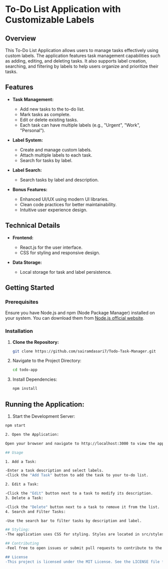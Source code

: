 # To-Do List Application with Customizable Labels

## Overview

This To-Do List Application allows users to manage tasks effectively using custom labels. The application features task management capabilities such as adding, editing, and deleting tasks. It also supports label creation, searching, and filtering by labels to help users organize and prioritize their tasks.

## Features

- **Task Management:**
  - Add new tasks to the to-do list.
  - Mark tasks as complete.
  - Edit or delete existing tasks.
  - Each task can have multiple labels (e.g., "Urgent", "Work", "Personal").

- **Label System:**
  - Create and manage custom labels.
  - Attach multiple labels to each task.
  - Search for tasks by label.

- **Label Search:**
  - Search tasks by label and description.

- **Bonus Features:**
  - Enhanced UI/UX using modern UI libraries.
  - Clean code practices for better maintainability.
  - Intuitive user experience design.

## Technical Details

- **Frontend:**
  - React.js for the user interface.
  - CSS for styling and responsive design.

- **Data Storage:**
  - Local storage for task and label persistence.

## Getting Started

### Prerequisites

Ensure you have Node.js and npm (Node Package Manager) installed on your system. You can download them from [Node.js official website](https://nodejs.org/).

### Installation

1. **Clone the Repository:**

   ```bash
   git clone https://github.com/sairamdasari7/Todo-Task-Manager.git

2. Navigate to the Project Directory:

   ```bash
   cd todo-app

3. Install Dependencies:
 
   ```bash
   npm install
   
## Running the Application:

 1. Start the Development Server:
 
   ```bash
  npm start

 2. Open the Application:

  Open your browser and navigate to http://localhost:3000 to view the application.

## Usage

 1. Add a Task:

  -Enter a task description and select labels.
  -Click the "Add Task" button to add the task to your to-do list.

 2. Edit a Task:

  -Click the "Edit" button next to a task to modify its description.
 3. Delete a Task:

  -Click the "Delete" button next to a task to remove it from the list.
 4. Search and Filter Tasks:

  -Use the search bar to filter tasks by description and label.

## Styling:
  -The application uses CSS for styling. Styles are located in src/styles.css and include responsive design for various screen sizes.

## Contributing
  -Feel free to open issues or submit pull requests to contribute to the project. Please adhere to the project's code of conduct and contribute guidelines.

## License
  -This project is licensed under the MIT License. See the LICENSE file for details.
